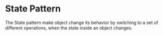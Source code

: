 # State Pattern

The State pattern make object change its behavior by switching to a set of different operations, when the state inside an object changes.
